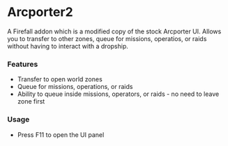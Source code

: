 # Arcporter2 #

A Firefall addon which is a modified copy of the stock Arcporter UI. Allows you to transfer to other zones, queue for missions, operatios, or raids without having to interact with a dropship.


### Features ###

* Transfer to open world zones
* Queue for missions, operations, or raids
* Ability to queue inside missions, operators, or raids - no need to leave zone first


### Usage ###

* Press F11 to open the UI panel
